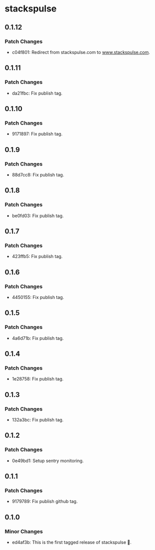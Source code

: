 # stackspulse

## 0.1.12

### Patch Changes

- c04f801: Redirect from stackspulse.com to www.stackspulse.com.

## 0.1.11

### Patch Changes

- da21fbc: Fix publish tag.

## 0.1.10

### Patch Changes

- 9171897: Fix publish tag.

## 0.1.9

### Patch Changes

- 88d7cc8: Fix publish tag.

## 0.1.8

### Patch Changes

- be0fd03: Fix publish tag.

## 0.1.7

### Patch Changes

- 423ffb5: Fix publish tag.

## 0.1.6

### Patch Changes

- 4450155: Fix publish tag.

## 0.1.5

### Patch Changes

- 4a6d71b: Fix publish tag.

## 0.1.4

### Patch Changes

- 1e28758: Fix publish tag.

## 0.1.3

### Patch Changes

- 132a3bc: Fix publish tag.

## 0.1.2

### Patch Changes

- 0e49bd1: Setup sentry monitoring.

## 0.1.1

### Patch Changes

- 9179789: Fix publish github tag.

## 0.1.0

### Minor Changes

- ed4af3b: This is the first tagged release of stackspulse 🎊.

